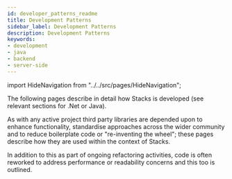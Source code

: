 ```yaml
---
id: developer_patterns_readme
title: Development Patterns
sidebar_label: Development Patterns
description: Development Patterns
keywords:
- development
- java
- backend
- server-side
---
```


import HideNavigation  from "../../src/pages/HideNavigation";

The following pages describe in detail how Stacks is developed (see relevant sections for .Net or Java). 

As with any active project third party libraries are depended upon to enhance functionality, standardise approaches across the wider community and to reduce boilerplate code or "re-inventing the wheel"; these pages describe how they are used within the context of Stacks.

In addition to this as part of ongoing refactoring activities, code is often reworked to address performance or readability concerns and this too is outlined.
